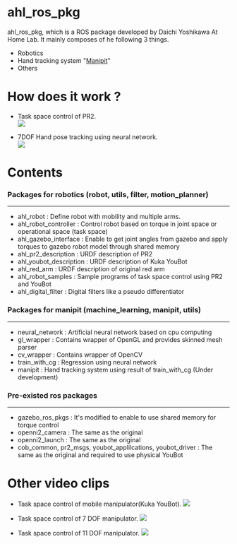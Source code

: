 ahl_ros_pkg
===========
ahl_ros_pkg, which is a ROS package developed by Daichi Yoshikawa At Home Lab.
It mainly composes of he following 3 things.
* Robotics
* Hand tracking system "[Manipit](http://www.instructables.com/id/Manipit-Hand-motion-tracking-with-painted-gloves/)"
* Others

How does it work ?
==================
* Task space control of PR2.                   
[![](http://img.youtube.com/vi/7pHPHKFTwZs/0.jpg)](https://www.youtube.com/watch?v=7pHPHKFTwZs)

* 7DOF Hand pose tracking using neural network.      
[![](http://img.youtube.com/vi/nZZZX_Wu5kE/0.jpg)](https://www.youtube.com/watch?v=nZZZX_Wu5kE)

Contents
========
### Packages for robotics (robot, utils, filter, motion_planner)
----------------------------------------------------------------
* ahl_robot : Define robot with mobility and multiple arms.
* ahl_robot_controller : Control robot based on torque in joint space or operational space (task space)
* ahl_gazebo_interface : Enable to get joint angles from gazebo and apply torques to gazebo robot model through shared memory
* ahl_pr2_description : URDF description of PR2
* ahl_youbot_description : URDF description of Kuka YouBot
* ahl_red_arm : URDF description of original red arm
* ahl_robot_samples : Sample programs of task space control using PR2 and YouBot
* ahl_digital_filter : Digital filters like a pseudo differentiator

### Packages for manipit (machine_learning, manipit, utils)
-----------------------------------------------------------
* neural_network : Artificial neural network based on cpu computing
* gl_wrapper : Contains wrapper of OpenGL and provides skinned mesh parser
* cv_wrapper : Contains wrapper of OpenCV
* train_with_cg : Regression using neural network
* manipit : Hand tracking system using result of train_with_cg (Under development)

### Pre-existed ros packages
----------------------------
* gazebo_ros_pkgs : It's modified to enable to use shared memory for torque control
* openni2_camera : The same as the original
* openni2_launch : The same as the original
* cob_common, pr2_msgs, youbot_applilcations, youbot_driver : The same as the original and required to use physical YouBot

Other video clips
=================
* Task space control of mobile manipulator(Kuka YouBot).
[![](http://img.youtube.com/vi/RHdLje50RXQ/0.jpg)](https://www.youtube.com/watch?v=RHdLje50RXQ)

* Task space control of 7 DOF manipulator.
[![](http://img.youtube.com/vi/v_i-LgaJ5WM/0.jpg)](https://www.youtube.com/watch?v=v_i-LgaJ5WM)

* Task space control of 11 DOF manipulator.
[![](http://img.youtube.com/vi/oKqCsFAzx4k/0.jpg)](https://www.youtube.com/watch?v=oKqCsFAzx4k)
